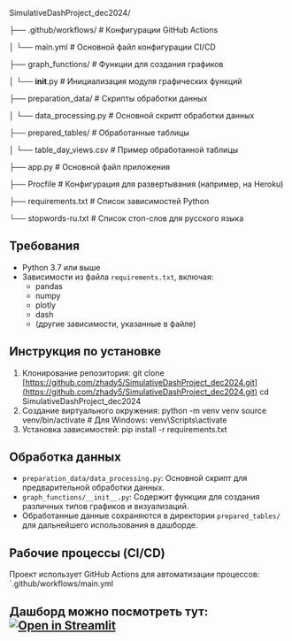 SimulativeDashProject_dec2024/

├── .github/workflows/      # Конфигурации GitHub Actions

│   └── main.yml            # Основной файл конфигурации CI/CD

├── graph_functions/        # Функции для создания графиков

│   └── **init**.py         # Инициализация модуля графических функций

├── preparation_data/       # Скрипты обработки данных

│   └── data_processing.py  # Основной скрипт обработки данных

├── prepared_tables/        # Обработанные таблицы

│   └── table_day_views.csv # Пример обработанной таблицы

├── app.py                  # Основной файл приложения

├── Procfile                # Конфигурация для развертывания (например, на Heroku)

├── requirements.txt        # Список зависимостей Python

└── stopwords-ru.txt        # Список стоп-слов для русского языка


## Требования

- Python 3.7 или выше
- Зависимости из файла `requirements.txt`, включая:
  - pandas
  - numpy
  - plotly
  - dash
  - (другие зависимости, указанные в файле)

## Инструкция по установке

1. Клонирование репозитория:
  git clone [https://github.com/zhady5/SimulativeDashProject_dec2024.git](https://github.com/zhady5/SimulativeDashProject_dec2024.git)
  cd SimulativeDashProject_dec2024
2. Создание виртуального окружения:
  python -m venv venv
  source venv/bin/activate  # Для Windows: venv\Scripts\activate
3. Установка зависимостей:
  pip install -r requirements.txt

## Обработка данных

- `preparation_data/data_processing.py`: Основной скрипт для предварительной обработки данных.
- `graph_functions/__init__.py`: Содержит функции для создания различных типов графиков и визуализаций.
- Обработанные данные сохраняются в директории `prepared_tables/` для дальнейшего использования в дашборде.

## Рабочие процессы (CI/CD)

Проект использует GitHub Actions для автоматизации процессов: `.github/workflows/main.yml

## Дашборд можно посмотреть тут: [![Open in Streamlit](https://static.streamlit.io/badges/streamlit_badge_black_white.svg)](https://simulativedashprojectdec2024.streamlit.app/)  
